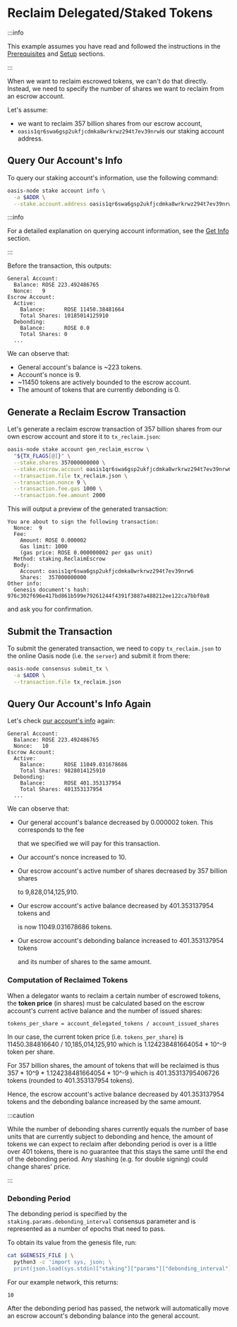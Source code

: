 # Reclaim Delegated/Staked Tokens

:::info

This example assumes you have read and followed the instructions in the [Prerequisites](prerequisites.md) and [Setup](setup.md) sections.

:::

When we want to reclaim escrowed tokens, we can't do that directly. Instead, we need to specify the number of shares we want to reclaim from an escrow account.

Let's assume:

* we want to reclaim 357 billion shares from our escrow account,
* `oasis1qr6swa6gsp2ukfjcdmka8wrkrwz294t7ev39nrw`is our staking account address.

## Query Our Account's Info

To query our staking account's information, use the following command:

```bash
oasis-node stake account info \
  -a $ADDR \
  --stake.account.address oasis1qr6swa6gsp2ukfjcdmka8wrkrwz294t7ev39nrw6
```

:::info

For a detailed explanation on querying account information, see the [Get Info](get-account-info.md) section.

:::

Before the transaction, this outputs:

```
General Account:
  Balance: ROSE 223.492486765
  Nonce:   9
Escrow Account:
  Active:
    Balance:      ROSE 11450.38481664
    Total Shares: 10185014125910
  Debonding:
    Balance:      ROSE 0.0
    Total Shares: 0
  ...
```

We can observe that:

* General account's balance is ~223 tokens.
* Account's nonce is 9.
* ~11450 tokens are actively bounded to the escrow account.
* The amount of tokens that are currently debonding is 0.

## Generate a Reclaim Escrow Transaction

Let's generate a reclaim escrow transaction of 357 billion shares from our own escrow account and store it to `tx_reclaim.json`:

```bash
oasis-node stake account gen_reclaim_escrow \
  "${TX_FLAGS[@]}" \
  --stake.shares 357000000000 \
  --stake.escrow.account oasis1qr6swa6gsp2ukfjcdmka8wrkrwz294t7ev39nrw6 \
  --transaction.file tx_reclaim.json \
  --transaction.nonce 9 \
  --transaction.fee.gas 1000 \
  --transaction.fee.amount 2000
```

This will output a preview of the generated transaction:

```
You are about to sign the following transaction:
  Nonce:  9
  Fee:
    Amount: ROSE 0.000002
    Gas limit: 1000
    (gas price: ROSE 0.000000002 per gas unit)
  Method: staking.ReclaimEscrow
  Body:
    Account: oasis1qr6swa6gsp2ukfjcdmka8wrkrwz294t7ev39nrw6
    Shares:  357000000000
Other info:
  Genesis document's hash: 976c302f696e417bd861b599e79261244f4391f3887a488212ee122ca7bbf0a8
```

and ask you for confirmation.

## Submit the Transaction

To submit the generated transaction, we need to copy `tx_reclaim.json` to the online Oasis node (i.e. the `server`) and submit it from there:

```bash
oasis-node consensus submit_tx \
  -a $ADDR \
  --transaction.file tx_reclaim.json
```

## Query Our Account's Info Again

Let's check [our account's info](reclaim-tokens.md#query-our-accounts-info) again:

```
General Account:
  Balance: ROSE 223.492486765
  Nonce:   10
Escrow Account:
  Active:
    Balance:      ROSE 11049.031678686
    Total Shares: 9828014125910
  Debonding:
    Balance:      ROSE 401.353137954
    Total Shares: 401353137954
  ...
```

We can observe that:

* Our general account's balance decreased by 0.000002 token. This corresponds to the fee

  that we specified we will pay for this transaction.

* Our account's nonce increased to 10.
* Our escrow account's active number of shares decreased by 357 billion shares

  to 9,828,014,125,910.

* Our escrow account's active balance decreased by 401.353137954 tokens and

  is now 11049.031678686 tokens.

* Our escrow account's debonding balance increased to 401.353137954 tokens

  and its number of shares to the same amount.

### Computation of Reclaimed Tokens

When a delegator wants to reclaim a certain number of escrowed tokens, the **token price** (in shares) must be calculated based on the escrow account's current active balance and the number of issued shares:

```
tokens_per_share = account_delegated_tokens / account_issued_shares
```

In our case, the current token price (i.e. `tokens_per_share`) is 11450.384816640 / 10,185,014,125,910 which is 1.124238481664054 * 10^-9 token per share.

For 357 billion shares, the amount of tokens that will be reclaimed is thus 357 * 10^9 * 1.124238481664054 * 10^-9 which is 401.35313795406726 tokens (rounded to 401.353137954 tokens).

Hence, the escrow account's active balance decreased by 401.353137954 tokens and the debonding balance increased by the same amount.

:::caution

While the number of debonding shares currently equals the number of base units that are currently subject to debonding and hence, the amount of tokens we can expect to reclaim after debonding period is over is a little over 401 tokens, there is no guarantee that this stays the same until the end of the debonding period. Any slashing (e.g. for double signing) could change shares' price.

:::

### Debonding Period

The debonding period is specified by the `staking.params.debonding_interval` consensus parameter and is represented as a number of epochs that need to pass.

To obtain its value from the genesis file, run:

```bash
cat $GENESIS_FILE | \
  python3 -c 'import sys, json; \
  print(json.load(sys.stdin)["staking"]["params"]["debonding_interval"])'
```

For our example network, this returns:

```
10
```

After the debonding period has passed, the network will automatically move an escrow account's debonding balance into the general account.

